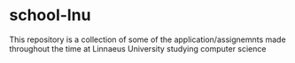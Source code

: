 # school-lnu
This repository is a collection of some of the application/assignemnts made throughout the time at Linnaeus University studying computer science
